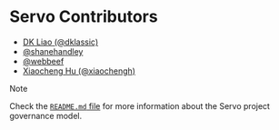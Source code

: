 # Servo Contributors

- [DK Liao (@dklassic)](https://github.com/dklassic)
- [@shanehandley](https://github.com/shanehandley)
- [@webbeef](https://github.com/webbeef)
- [Xiaocheng Hu (@xiaochengh)](https://github.com/xiaochengh)

> [!NOTE]
> Check the [`README.md` file](README.md) for more information about the Servo project governance model.

